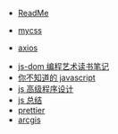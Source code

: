 - [ReadMe](/)
  <!-- - [resume](/resume/index.html)   -->
  <!-- - [小程序](/mini-pro/index.md)  -->

* [mycss](/mycss/index.html)

- [axios](/axios/index.md)
<!-- - [array](/array/index.md)  -->

* [js-dom 编程艺术读书笔记](/JS-DOM编程艺术/index.md)
* [你不知道的 javascript](/你不知道的javascript/)
* [js 高级程序设计](/js高级程序设计/)
* [js 总结](/js总结/)
* [prettier](/prettier/)
* [arcgis](/arcgis/)
